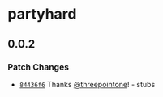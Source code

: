 # partyhard

## 0.0.2

### Patch Changes

- [`84436f6`](https://github.com/threepointone/partyserver/commit/84436f66104e9c8e67520bfa15418aa329d98aeb) Thanks [@threepointone](https://github.com/threepointone)! - stubs
